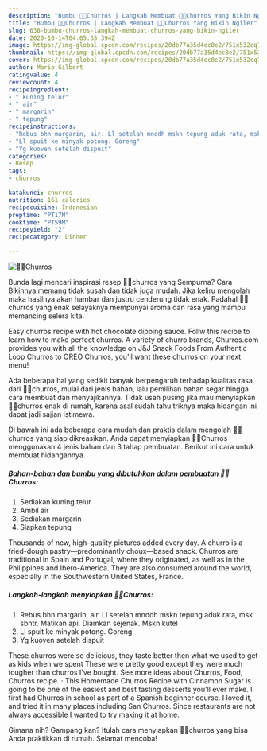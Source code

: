 ```yaml
---
description: "Bumbu 👩‍🍳Churros | Langkah Membuat 👩‍🍳Churros Yang Bikin Ngiler"
title: "Bumbu 👩‍🍳Churros | Langkah Membuat 👩‍🍳Churros Yang Bikin Ngiler"
slug: 638-bumbu-churros-langkah-membuat-churros-yang-bikin-ngiler
date: 2020-10-14T04:05:35.394Z
image: https://img-global.cpcdn.com/recipes/20db77a35d4ec8e2/751x532cq70/👩🍳churros-foto-resep-utama.jpg
thumbnail: https://img-global.cpcdn.com/recipes/20db77a35d4ec8e2/751x532cq70/👩🍳churros-foto-resep-utama.jpg
cover: https://img-global.cpcdn.com/recipes/20db77a35d4ec8e2/751x532cq70/👩🍳churros-foto-resep-utama.jpg
author: Mario Gilbert
ratingvalue: 4
reviewcount: 4
recipeingredient:
- " kuning telur"
- " air"
- " margarin"
- " tepung"
recipeinstructions:
- "Rebus bhn margarin, air. Ll setelah mnddh mskn tepung aduk rata, msk sbntr. Matikan api. Diamkan sejenak. Mskn kutel"
- "Ll spuit ke minyak potong. Goreng"
- "Yg kuoven setelah dispuit"
categories:
- Resep
tags:
- churros

katakunci: churros 
nutrition: 161 calories
recipecuisine: Indonesian
preptime: "PT17M"
cooktime: "PT59M"
recipeyield: "2"
recipecategory: Dinner

---
```



![👩‍🍳Churros](https://img-global.cpcdn.com/recipes/20db77a35d4ec8e2/751x532cq70/👩🍳churros-foto-resep-utama.jpg)

Bunda lagi mencari inspirasi resep 👩‍🍳churros yang Sempurna? Cara Bikinnya memang tidak susah dan tidak juga mudah. Jika keliru mengolah maka hasilnya akan hambar dan justru cenderung tidak enak. Padahal 👩‍🍳churros yang enak selayaknya mempunyai aroma dan rasa yang mampu memancing selera kita.

Easy churros recipe with hot chocolate dipping sauce. Follw this recipe to learn how to make perfect churros. A variety of churro brands, Churros.com provides you with all the knowledge on J&amp;J Snack Foods From Authentic Loop Churros to OREO Churros, you&#39;ll want these churros on your next menu!

Ada beberapa hal yang sedikit banyak berpengaruh terhadap kualitas rasa dari 👩‍🍳churros, mulai dari jenis bahan, lalu pemilihan bahan segar hingga cara membuat dan menyajikannya. Tidak usah pusing jika mau menyiapkan 👩‍🍳churros enak di rumah, karena asal sudah tahu triknya maka hidangan ini dapat jadi sajian istimewa.


Di bawah ini ada beberapa cara mudah dan praktis dalam mengolah 👩‍🍳churros yang siap dikreasikan. Anda dapat menyiapkan 👩‍🍳Churros menggunakan 4 jenis bahan dan 3 tahap pembuatan. Berikut ini cara untuk membuat hidangannya.

<!--inarticleads1-->

##### Bahan-bahan dan bumbu yang dibutuhkan dalam pembuatan 👩‍🍳Churros:

1. Sediakan  kuning telur
1. Ambil  air
1. Sediakan  margarin
1. Siapkan  tepung


Thousands of new, high-quality pictures added every day. A churro is a fried-dough pastry—predominantly choux—based snack. Churros are traditional in Spain and Portugal, where they originated, as well as in the Philippines and Ibero-America. They are also consumed around the world, especially in the Southwestern United States, France. 

<!--inarticleads2-->

##### Langkah-langkah menyiapkan 👩‍🍳Churros:

1. Rebus bhn margarin, air. Ll setelah mnddh mskn tepung aduk rata, msk sbntr. Matikan api. Diamkan sejenak. Mskn kutel
1. Ll spuit ke minyak potong. Goreng
1. Yg kuoven setelah dispuit


These churros were so delicious, they taste better then what we used to get as kids when we spent These were pretty good except they were much tougher than churros I&#39;ve bought. See more ideas about Churros, Food, Churros recipe. · This Homemade Churros Recipe with Cinnamon Sugar is going to be one of the easiest and best tasting desserts you&#39;ll ever make. I first had Churros in school as part of a Spanish beginner course. I loved it, and tried it in many places including San Churros. Since restaurants are not always accessible I wanted to try making it at home. 

Gimana nih? Gampang kan? Itulah cara menyiapkan 👩‍🍳churros yang bisa Anda praktikkan di rumah. Selamat mencoba!
